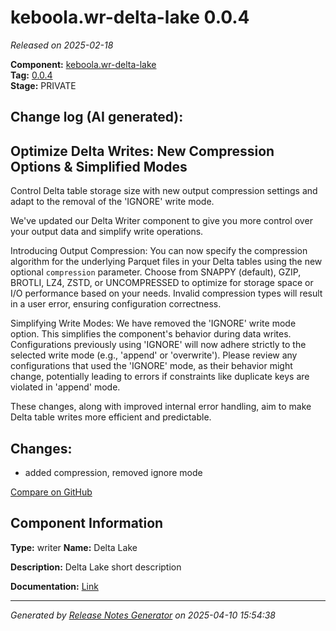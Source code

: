 #  keboola.wr-delta-lake 0.0.4

_Released on 2025-02-18_

**Component:** [keboola.wr-delta-lake](https://github.com/keboola/component-delta-lake)  
**Tag:** [0.0.4](https://github.com/keboola/component-delta-lake/releases/tag/0.0.4)  
**Stage:** PRIVATE


## Change log (AI generated):
## Optimize Delta Writes: New Compression Options & Simplified Modes
Control Delta table storage size with new output compression settings and adapt to the removal of the 'IGNORE' write mode.

We've updated our Delta Writer component to give you more control over your output data and simplify write operations.

Introducing Output Compression: You can now specify the compression algorithm for the underlying Parquet files in your Delta tables using the new optional `compression` parameter. Choose from SNAPPY (default), GZIP, BROTLI, LZ4, ZSTD, or UNCOMPRESSED to optimize for storage space or I/O performance based on your needs. Invalid compression types will result in a user error, ensuring configuration correctness.

Simplifying Write Modes: We have removed the 'IGNORE' write mode option. This simplifies the component's behavior during data writes. Configurations previously using 'IGNORE' will now adhere strictly to the selected write mode (e.g., 'append' or 'overwrite'). Please review any configurations that used the 'IGNORE' mode, as their behavior might change, potentially leading to errors if constraints like duplicate keys are violated in 'append' mode.

These changes, along with improved internal error handling, aim to make Delta table writes more efficient and predictable.



## Changes:



- added compression, removed ignore mode 



[Compare on GitHub](https://github.com/keboola/component-delta-lake/compare/0.0.3...0.0.4)



## Component Information
**Type:** writer
**Name:** Delta Lake

**Description:** Delta Lake short description


**Documentation:** [Link](https://github.com/keboola/component-delta-lake.git/blob/master/README.md)



---
_Generated by [Release Notes Generator](https://github.com/keboola/release-notes-generator)
on 2025-04-10 15:54:38_